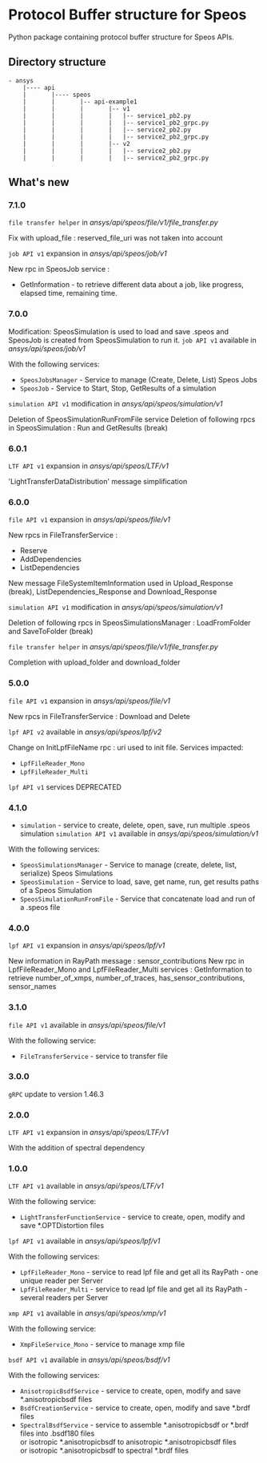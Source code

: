 # Protocol Buffer structure for Speos
Python package containing protocol buffer structure for Speos APIs.
## Directory structure
    - ansys
        |---- api
        |       |---- speos
        |       |       |-- api-example1
        |       |       |       |-- v1
        |       |       |       |   |-- service1_pb2.py
        |       |       |       |   |-- service1_pb2_grpc.py
        |       |       |       |   |-- service2_pb2.py
        |       |       |       |   |-- service2_pb2_grpc.py
        |       |       |       |-- v2
        |       |       |       |   |-- service2_pb2.py
        |       |       |       |   |-- service2_pb2_grpc.py

## What's new
### 7.1.0
`file transfer helper` in *ansys/api/speos/file/v1/file_transfer.py*

Fix with upload_file : reserved_file_uri was not taken into account

`job API v1` expansion in *ansys/api/speos/job/v1*

New rpc in SpeosJob service : 
* GetInformation - to retrieve different data about a job, like progress, elapsed time, remaining time.

### 7.0.0
Modification: SpeosSimulation is used to load and save .speos and SpeosJob is created from SpeosSimulation to run it.
`job API v1` available in *ansys/api/speos/job/v1*

With the following services:
 * `SpeosJobsManager` - Service to manage (Create, Delete, List) Speos Jobs
 * `SpeosJob` - Service to Start, Stop, GetResults of a simulation

`simulation API v1` modification in *ansys/api/speos/simulation/v1*

Deletion of SpeosSimulationRunFromFile service
Deletion of following rpcs in SpeosSimulation : Run and GetResults (break)

### 6.0.1
`LTF API v1` expansion in *ansys/api/speos/LTF/v1*

'LightTransferDataDistribution' message simplification

### 6.0.0
`file API v1` expansion in *ansys/api/speos/file/v1*

New rpcs in FileTransferService : 
* Reserve
* AddDependencies
* ListDependencies

New message FileSystemItemInformation used in Upload_Response (break), ListDependencies_Response and Download_Response

`simulation API v1` modification in *ansys/api/speos/simulation/v1*

Deletion of following rpcs in SpeosSimulationsManager : LoadFromFolder and SaveToFolder (break)

`file transfer helper` in *ansys/api/speos/file/v1/file_transfer.py*

Completion with upload_folder and download_folder

### 5.0.0
`file API v1` expansion in *ansys/api/speos/file/v1*

New rpcs in FileTransferService : Download and Delete

`lpf API v2` available in *ansys/api/speos/lpf/v2*

Change on InitLpfFileName rpc : uri used to init file. Services impacted:
* `LpfFileReader_Mono`
* `LpfFileReader_Multi`

`lpf API v1` services DEPRECATED

### 4.1.0
* `simulation` - service to create, delete, open, save, run multiple .speos simulation
`simulation API v1` available in *ansys/api/speos/simulation/v1*

With the following services:
 * `SpeosSimulationsManager` - Service to manage (create, delete, list, serialize) Speos Simulations
 * `SpeosSimulation` - Service to load, save, get name, run, get results paths of a Speos Simulation
 * `SpeosSimulationRunFromFile` - Service that concatenate load and run of a .speos file

### 4.0.0
`lpf API v1` expansion in *ansys/api/speos/lpf/v1*

New information in RayPath message : sensor_contributions
New rpc in LpfFileReader_Mono and LpfFileReader_Multi services : GetInformation to retrieve number_of_xmps, number_of_traces, has_sensor_contributions, sensor_names

### 3.1.0
`file API v1` available in *ansys/api/speos/file/v1*

With the following service:
* `FileTransferService` - service to transfer file

### 3.0.0
`gRPC` update to version 1.46.3

### 2.0.0
`LTF API v1` expansion in *ansys/api/speos/LTF/v1*

With the addition of spectral dependency

### 1.0.0
`LTF API v1` available in *ansys/api/speos/LTF/v1*

With the following service:
* `LightTransferFunctionService` - service to create, open, modify and save *.OPTDistortion files


`lpf API v1` available in *ansys/api/speos/lpf/v1*

With the following services:
 * `LpfFileReader_Mono`  - service to read lpf file and get all its RayPath - one unique reader per Server
 * `LpfFileReader_Multi` - service to read lpf file and get all its RayPath - several readers per Server


`xmp API v1` available in *ansys/api/speos/xmp/v1*

With the following service:
 * `XmpFileService_Mono` - service to manage xmp file


`bsdf API v1` available in *ansys/api/speos/bsdf/v1*

With the following services:
 * `AnisotropicBsdfService` - service to create, open, modify and save *.anisotropicbsdf files
 * `BsdfCreationService` - service to create, open, modify and save *.brdf files
 * `SpectralBsdfService` - service to assemble *.anisotropicbsdf or *.brdf files into .bsdf180 files<br/>
   or isotropic *.anisotropicbsdf to anisotropic *.anisotropicbsdf files<br/>
   or isotropic *.anisotropicbsdf to spectral *.brdf files

